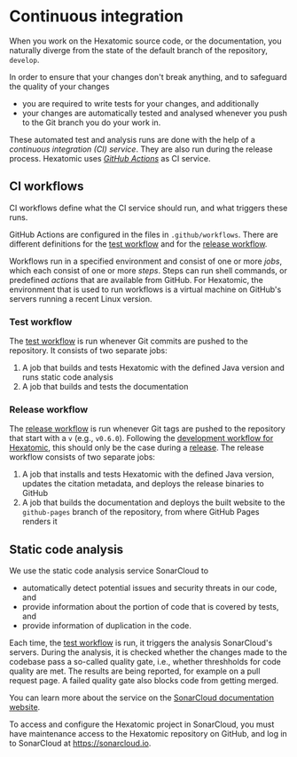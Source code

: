 # Continuous integration

When you work on the Hexatomic source code, or the documentation, you naturally diverge
from the state of the default branch of the repository, `develop`.

In order to ensure that your changes don't break anything, and to safeguard the
quality of your changes

- you are required to write tests for your changes, and additionally
- your changes are automatically tested and analysed whenever you push to the
  Git branch you do your work in.

These automated test and analysis runs are done with the help of a *continuous integration (CI)
service*. They are also run during the release process. Hexatomic uses [*GitHub
Actions*](https://docs.github.com/en/actions) as CI service.

## CI workflows

CI workflows define what the CI service should run, and what triggers these runs.

GitHub Actions are configured in the files in `.github/workflows`.
There are different definitions for the [test workflow](#test-workflow) and for
the [release workflow](#release-workflow).

Workflows run in a specified environment and consist of one or more *jobs*, which each consist of one or more
*steps*. Steps can run shell commands, or predefined *actions* that are
available from GitHub. For Hexatomic, the environment that is used to run workflows is a
virtual machine on GitHub's servers running a recent Linux version. 

### Test workflow

The [test workflow](https://github.com/hexatomic/hexatomic/blob/develop/.github/workflows/test.yml) is run whenever Git commits are pushed to the repository.
It consists of two separate jobs:

1. A job that builds and tests Hexatomic with the defined Java version and runs
   static code analysis
2. A job that builds and tests the documentation

### Release workflow

The [release
workflow](https://github.com/hexatomic/hexatomic/blob/develop/.github/workflows/release.yml)
is run whenever Git tags are pushed to the repository that start with a `v`
(e.g., `v0.6.0`). Following the [development workflow for Hexatomic](../../development/workflow/), this should only be
the case during a [release](../releases/).
The release workflow consists of two separate jobs:

1. A job that installs and tests Hexatomic with the defined Java version,
   updates the citation metadata, and deploys the release binaries to GitHub
2. A job that builds the documentation and deploys the built website to the
   `github-pages` branch of the repository, from where GitHub Pages renders it

## Static code analysis

We use the static code analysis service SonarCloud to 

- automatically detect potential issues and security threats in our code, and 
- provide information about the portion of code that is covered by tests, and
- provide information of duplication in the code.

Each time, the [test workflow](#test-workflow) is run, it triggers the analysis SonarCloud's servers.
During the analysis, it is checked whether the changes made to the codebase pass a so-called quality gate, i.e., whether threshholds for code quality are met.
The results are being reported, for example on a pull request page.
A failed quality gate also blocks code from getting merged.

You can learn more about the service on the [SonarCloud documentation website](https://sonarcloud.io/documentation).

To access and configure the Hexatomic project in SonarCloud, you must have maintenance access to the Hexatomic repository on GitHub, and log in to SonarCloud at <https://sonarcloud.io>.
